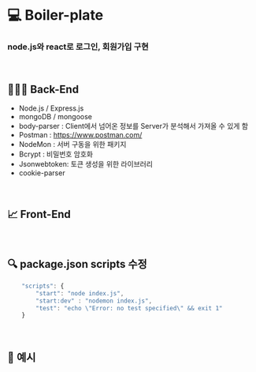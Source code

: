 # 💻 Boiler-plate
### node.js와 react로 로그인, 회원가입 구현

<br>

## 👨🏻‍💻 Back-End
* Node.js / Express.js
* mongoDB / mongoose
* body-parser : Client에서 넘어온 정보를 Server가 분석해서 가져올 수 있게 함
* Postman : https://www.postman.com/
* NodeMon : 서버 구동을 위한 패키지
* Bcrypt : 비밀번호 암호화
* Jsonwebtoken: 토큰 생성을 위한 라이브러리
* cookie-parser
<br>

## 📈 Front-End

<br>

## 🔍 package.json scripts 수정
```javascript
    "scripts": {
        "start": "node index.js",
        "start:dev" : "nodemon index.js",
        "test": "echo \"Error: no test specified\" && exit 1"
    }
```

<br>

## 🔖 예시
